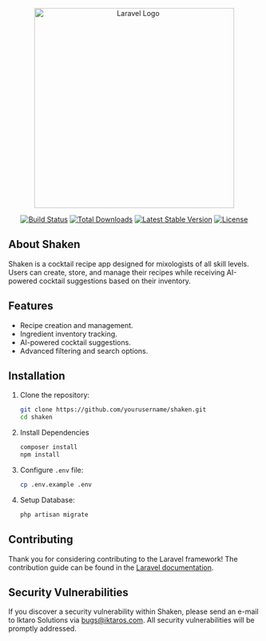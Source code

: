 <p align="center">
	<a href="https://shaken.iktaros.com/" target="_blank">
		<img src="https://raw.githubusercontent.com/laravel/art/master/logo-lockup/5%20SVG/2%20CMYK/1%20Full%20Color/laravel-logolockup-cmyk-red.svg" width="400" alt="Laravel Logo">
	</a>
</p>

<p align="center">
	<a href="https://github.com/laravel/framework/actions">
		<img src="https://github.com/laravel/framework/workflows/tests/badge.svg" alt="Build Status"></a>
	<a href="https://packagist.org/packages/laravel/framework"><img src="https://img.shields.io/packagist/dt/laravel/framework" alt="Total Downloads"></a>
	<a href="https://packagist.org/packages/laravel/framework"><img src="https://img.shields.io/packagist/v/laravel/framework" alt="Latest Stable Version"></a>
	<a href="https://packagist.org/packages/laravel/framework"><img src="https://img.shields.io/packagist/l/laravel/framework" alt="License"></a>
</p>

## About Shaken

Shaken is a cocktail recipe app designed for mixologists of all skill levels. Users can create, store, and manage their recipes while receiving AI-powered cocktail suggestions based on their inventory.

## Features
- Recipe creation and management. 
- Ingredient inventory tracking. 
- AI-powered cocktail suggestions. 
- Advanced filtering and search options.

## Installation 


1. Clone the repository:
	```bash
	git clone https://github.com/yourusername/shaken.git 
	cd shaken
	```
2. Install Dependencies
	```bash
	composer install 
	npm install
	```
3. Configure ```.env``` file:
	```bash
	cp .env.example .env
	```
4. Setup Database:
	```bash
	php artisan migrate
	```


## Contributing

Thank you for considering contributing to the Laravel framework! The contribution guide can be found in the [Laravel documentation](https://laravel.com/docs/contributions).


## Security Vulnerabilities

If you discover a security vulnerability within Shaken, please send an e-mail to Iktaro Solutions via [bugs@iktaros.com](mailto:bugs@iktaros.com). All security vulnerabilities will be promptly addressed.
<!--stackedit_data:
eyJoaXN0b3J5IjpbLTM1OTM4MDMwOCw5Mjk5NTg4ODEsNDA0Nj
Y1MDU5LDE1MTgyNjUyODIsLTk5NjgxMTg4OV19
-->